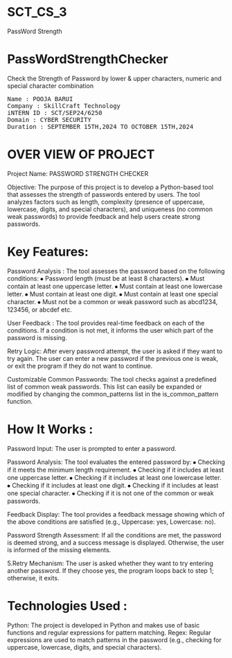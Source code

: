 # SCT_CS_3
PassWord Strength
# PassWordStrengthChecker
Check the Strength of Password by lower &amp; upper characters, numeric and special character combination

<pre>
Name : POOJA BARUI
Company : SkillCraft Technology
iNTERN ID : SCT/SEP24/6250
Domain : CYBER SECURITY 
Duration : SEPTEMBER 15TH,2024 TO OCTOBER 15TH,2024
</pre>


# OVER VIEW OF PROJECT

Project Name: PASSWORD STRENGTH CHECKER

Objective: The purpose of this project is to develop a Python-based tool that assesses the strength of passwords entered by users. The tool analyzes factors such as length, complexity (presence of uppercase, lowercase, digits, and special characters), and uniqueness (no common weak passwords) to provide feedback and help users create strong passwords.

# Key Features:

Password Analysis : The tool assesses the password based on the following conditions: ⦁ Password length (must be at least 8 characters). ⦁ Must contain at least one uppercase letter. ⦁ Must contain at least one lowercase letter. ⦁ Must contain at least one digit. ⦁ Must contain at least one special character. ⦁ Must not be a common or weak password such as abcd1234, 123456, or abcdef etc.

User Feedback : The tool provides real-time feedback on each of the conditions. If a condition is not met, it informs the user which part of the password is missing.

Retry Logic: After every password attempt, the user is asked if they want to try again. The user can enter a new password if the previous one is weak, or exit the program if they do not want to continue.

Customizable Common Passwords: The tool checks against a predefined list of common weak passwords. This list can easily be expanded or modified by changing the common_patterns list in the is_common_pattern function.

# How It Works :

Password Input: The user is prompted to enter a password.

Password Analysis: The tool evaluates the entered password by: ⦁ Checking if it meets the minimum length requirement. ⦁ Checking if it includes at least one uppercase letter. ⦁ Checking if it includes at least one lowercase letter. ⦁ Checking if it includes at least one digit. ⦁ Checking if it includes at least one special character. ⦁ Checking if it is not one of the common or weak passwords.

Feedback Display: The tool provides a feedback message showing which of the above conditions are satisfied (e.g., Uppercase: yes, Lowercase: no).

Password Strength Assessment: If all the conditions are met, the password is deemed strong, and a success message is displayed. Otherwise, the user is informed of the missing elements.

5.Retry Mechanism: The user is asked whether they want to try entering another password. If they choose yes, the program loops back to step 1; otherwise, it exits.

# Technologies Used :

Python: The project is developed in Python and makes use of basic functions and regular expressions for pattern matching. Regex: Regular expressions are used to match patterns in the password (e.g., checking for uppercase, lowercase, digits, and special characters).
